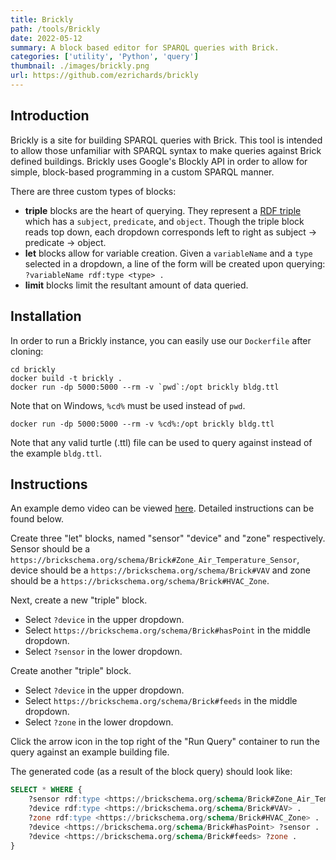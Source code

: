 ```yaml
---
title: Brickly
path: /tools/Brickly
date: 2022-05-12
summary: A block based editor for SPARQL queries with Brick.
categories: ['utility', 'Python', 'query']
thumbnail: ./images/brickly.png
url: https://github.com/ezrichards/brickly
---
```


## Introduction
Brickly is a site for building SPARQL queries with Brick. This tool is intended to allow those unfamiliar with SPARQL syntax to make queries against Brick defined buildings. Brickly uses Google's Blockly API in order to allow for simple, block-based programming in a custom SPARQL manner.

There are three custom types of blocks:
 - **triple** blocks are the heart of querying. They represent a [RDF triple](https://www.w3.org/TR/rdf11-primer/#section-triple) which has a `subject`, `predicate`, and `object`. Though the triple block reads top down, each dropdown corresponds left to right as subject -> predicate -> object.
 - **let** blocks allow for variable creation. Given a `variableName` and a `type` selected in a dropdown, a line of the form will be created upon querying: `?variableName rdf:type <type> .`
 - **limit** blocks limit the resultant amount of data queried.

## Installation
In order to run a Brickly instance, you can easily use our `Dockerfile` after cloning:

    cd brickly
    docker build -t brickly .
    docker run -dp 5000:5000 --rm -v `pwd`:/opt brickly bldg.ttl

Note that on Windows, `%cd%` must be used instead of ``pwd``.

    docker run -dp 5000:5000 --rm -v %cd%:/opt brickly bldg.ttl

Note that any valid turtle (.ttl) file can be used to query against instead of the example `bldg.ttl`.

## Instructions
An example demo video can be viewed [here](https://youtu.be/cSFBMrzIK1s). Detailed instructions can be found below.

Create three "let" blocks, named "sensor" "device" and "zone" respectively. Sensor should be a `https://brickschema.org/schema/Brick#Zone_Air_Temperature_Sensor`, device should be a `https://brickschema.org/schema/Brick#VAV` and zone should be a `https://brickschema.org/schema/Brick#HVAC_Zone`.

Next, create a new "triple" block. 
 - Select `?device` in the upper dropdown. 
 - Select `https://brickschema.org/schema/Brick#hasPoint` in the middle dropdown. 
 - Select `?sensor` in the lower dropdown.

Create another "triple" block. 
 - Select `?device` in the upper dropdown. 
 - Select `https://brickschema.org/schema/Brick#feeds` in the middle dropdown. 
 - Select `?zone` in the lower dropdown.

Click the arrow icon in the top right of the "Run Query" container to run the query against an example building file.

The generated code (as a result of the block query) should look like:

```sql
SELECT * WHERE {
    ?sensor rdf:type <https://brickschema.org/schema/Brick#Zone_Air_Temperature_Sensor> .
    ?device rdf:type <https://brickschema.org/schema/Brick#VAV> .
    ?zone rdf:type <https://brickschema.org/schema/Brick#HVAC_Zone> .
    ?device <https://brickschema.org/schema/Brick#hasPoint> ?sensor .
    ?device <https://brickschema.org/schema/Brick#feeds> ?zone .
}
```
